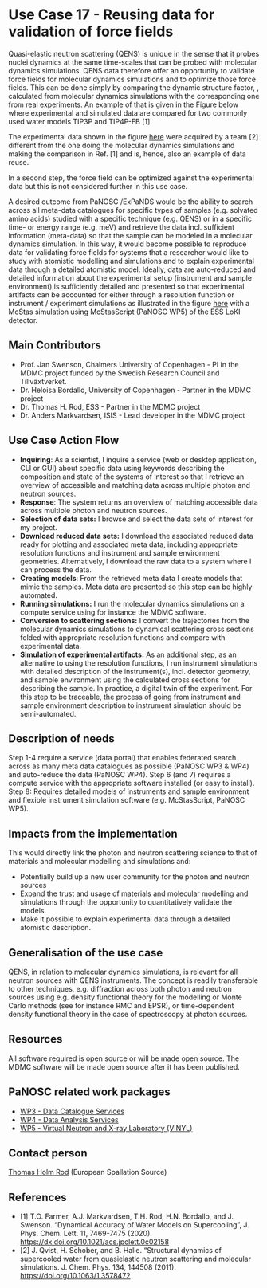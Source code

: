 Use Case 17 - Reusing data for validation of force fields
=========================================================	
Quasi-elastic neutron scattering (QENS) is unique in the sense that it probes nuclei dynamics at the same time-scales that can be probed with molecular dynamics simulations. QENS data therefore offer an opportunity to validate force fields for molecular dynamics simulations and to optimize those force fields. This can be done simply by comparing the dynamic structure factor, , calculated from molecular dynamics simulations with the corresponding one from real experiments. An example of that is given in the Figure below where experimental and simulated data are compared for two commonly used water models TIP3P and TIP4P-FB [1].

The experimental data shown in the figure [here](https://www.panosc.eu/wp-content/uploads/2021/05/UseCase17-MDMC-1.png) were acquired by a team [2] different from the one doing the molecular dynamics simulations and making the comparison in Ref. [1] and is, hence, also an example of data reuse.

In a second step, the force field can be optimized against the experimental data but this is not considered further in this use case.

A desired outcome from PaNOSC /ExPaNDS would be the ability to search across all meta-data catalogues for specific types of samples (e.g. solvated amino acids) studied with a specific technique (e.g. QENS) or in a specific time- or energy range (e.g. meV) and retrieve the data incl. sufficient information (meta-data) so that the sample can be modeled in a molecular dynamics simulation. In this way, it would become possible to reproduce data for validating force fields for systems that a researcher would like to study with atomistic modelling and simulations and to explain experimental data through a detailed atomistic model. Ideally, data are auto-reduced and detailed information about the experimental setup (instrument and sample environment) is sufficiently detailed and presented so that experimental artifacts can be accounted for either through a resolution function or instrument / experiment simulations as illustrated in the figure [here](https://www.panosc.eu/wp-content/uploads/2021/05/UseCase17-MDMC-2.png) with a McStas simulation using McStasScript (PaNOSC WP5) of the ESS LoKI detector.

Main Contributors
------
* Prof. Jan Swenson, Chalmers University of Copenhagen - PI in the MDMC project funded by the Swedish Research Council and Tillväxtverket.
* Dr. Heloisa Bordallo, University of Copenhagen - Partner in the MDMC project
* Dr. Thomas H. Rod, ESS - Partner in the MDMC project
* Dr. Anders Markvardsen, ISIS - Lead developer in the MDMC project

Use Case Action Flow
------
* **Inquiring**: As a scientist, I inquire a service (web or desktop application, CLI or GUI) about specific data using keywords describing the composition and state of the systems of interest so that I retrieve an overview of accessible and matching data across multiple photon and neutron sources.
* **Response**: The system returns an overview of matching accessible data across multiple photon and neutron sources.
* **Selection of data sets:** I browse and select the data sets of interest for my project.
* **Download reduced data sets:** I download the associated reduced data ready for plotting and associated meta data, including appropriate resolution functions and instrument and sample environment geometries. Alternatively, I download the raw data to a system where I can process the data.
* **Creating models**: From the retrieved meta data I create models that mimic the samples. Meta data are presented so this step can be highly automated.
* **Running simulations:** I run the molecular dynamics simulations on a compute service using for instance the MDMC software.
* **Conversion to scattering sections:** I convert the trajectories from the molecular dynamics simulations to dynamical scattering cross sections folded with appropriate resolution functions and compare with experimental data.
* **Simulation of experimental artifacts:** As an additional step, as an alternative to using the resolution functions, I run instrument simulations with detailed description of the instrument(s), incl. detector geometry, and sample environment using the calculated cross sections for describing the sample. In practice, a digital twin of the experiment. For this step to be traceable, the process of going from instrument and sample environment description to instrument simulation should be semi-automated.

Description of needs
------
Step 1-4 require a service (data portal) that enables federated search across as many meta data catalogues as possible (PaNOSC WP3 & WP4) and auto-reduce the data (PaNOSC WP4).
Step 6 (and 7) requires a compute service with the appropriate software installed (or easy to install).
Step 8: Requires detailed models of instruments and sample environment and flexible instrument simulation software (e.g. McStasScript, PaNOSC WP5).

Impacts from the implementation
------
This would directly link the photon and neutron scattering science to that of materials and molecular modelling and simulations and:
* Potentially build up a new user community for the photon and neutron sources
* Expand the trust and usage of materials and molecular modelling and simulations through the opportunity to quantitatively validate the models.
* Make it possible to explain experimental data through a detailed atomistic description.

Generalisation of the use case
------
QENS, in relation to molecular dynamics simulations, is relevant for all neutron sources with QENS instruments. The concept is readily transferable to other techniques, e.g. diffraction across both photon and neutron sources using e.g. density functional theory for the modelling or Monte Carlo methods (see for instance RMC and EPSR), or time-dependent density functional theory in the case of spectroscopy at photon sources.

Resources
------
All software required is open source or will be made open source. The MDMC software will be made open source after it has been published.

PaNOSC related work packages
------
* [WP3 - Data Catalogue Services](https://www.panosc.eu/work-packages/work-package-3-data-catalog-services/)
* [WP4 - Data Analysis Services](https://www.panosc.eu/work-packages/work-package-4-data-analysis-services/)
* [WP5 - Virtual Neutron and X-ray Laboratory (VINYL)](https://www.panosc.eu/work-packages/work-package-5-virtual-neutron-and-x-ray-laboratory-vinyl/)

Contact person
------
[Thomas Holm Rod](mailto:thomas.rod@ess.eu) (European Spallation Source)

References
------
* [1] T.O. Farmer, A.J. Markvardsen, T.H. Rod, H.N. Bordallo, and J. Swenson. “Dynamical Accuracy of Water Models on Supercooling”, J. Phys. Chem. Lett. 11, 7469-7475 (2020). https://dx.doi.org/10.1021/acs.jpclett.0c02158
* [2] J. Qvist, H. Schober, and B. Halle. “Structural dynamics of supercooled water from quasielastic neutron scattering and molecular simulations. J. Chem. Phys. 134, 144508 (2011). https://doi.org/10.1063/1.3578472

